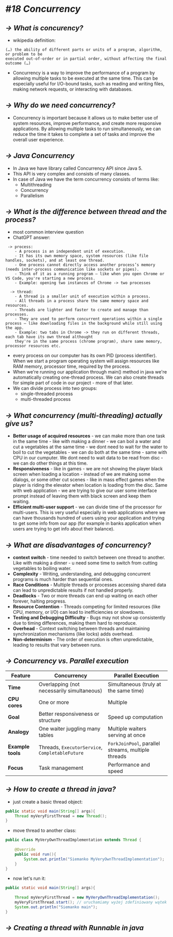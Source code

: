 # ***#18 Concurrency***

## ***-> What is concurency?***

- wikipedia definition:
 ``` text
(…) the ability of different parts or units of a program, algorithm, or problem to be
executed out-of-order or in partial order, without affecting the final outcome (…) 
```
- Concurrency is a way to improve the performance of a program by allowing multiple 
tasks to be executed at the same time. This can be especially useful for I/O-bound tasks, 
such as reading and writing files, making network requests, or interacting with databases.

## ***-> Why do we need concurrency?***

- Concurrency is important because it allows us to make better use of system resources,
  improve performance, and create more responsive applications. By allowing multiple tasks 
  to run simultaneously, we can reduce the time it takes to complete a set of tasks and 
  improve the overall user experience.


## ***-> Java Concurrency***

- In Java we have library called Concurrency API since Java 5.
- This API is very complex and consists of many classes. 
- In case of Java we have the term concurrency consists of terms like:
  - Multithreading 
  - Concurrency
  - Parallelism
  
## ***-> What is the difference between thread and the process?***

- most common interview question
- ChatGPT answer: 
```text
 -> process:
    - A process is an independent unit of execution.
    - It has its own memory space, system resources (like file handles, sockets), and at least one thread.
    - One process cannot directly access another process’s memory (needs inter-process communication like sockets or pipes).
    - Think of it as a running program — like when you open Chrome or VS Code, you're starting a new process. 
    - Example: opening two instances of Chrome -> two processes
    
  -> thread:
    - A thread is a smaller unit of execution within a process.
    - All threads in a process share the same memory space and resources.
    - Threads are lighter and faster to create and manage than processes.
    - They are used to perform concurrent operations within a single process — like downloading files in the background while still using the app.
    - Example: two tabs in Chrome -> they run on different threads, each tab have its own thread althought
    they're in the same process (chrome program), share same memory, processor resources etc.
```
- every process on our computer has its own PID (process identifier). When we start a program operating system
will assign resources like RAM memory, processor time, required by the process. 
- When we're running our application through main() method in java we're automatically creating 
one-thread process. We can also create threads for simple part of code in our project - more of that later.
- We can divide process into two groups:
  - single-threaded process
  - multi-threaded process 

## ***-> What concurrency (multi-threading) actually give us?*** 
- **Better usage of acquired resources** - we can make more than one task in the same time - like 
with making a dinner - we can boil a water and cut a vegetables at the same time - we dont need to wait
for the water to boil to cut the vegetables - we can do both at the same time - same with CPU in our cumputer.
We dont need to wait data to be read from disc - we can do other things at this time. 
- **Responsiveness** - like in games - we are not showing the player black screen when loading a location -
instead of we are making some dialogs, or some other cut scenes - like in mass effect games when the player is 
riding the elevator when location is loading from the disc. Same with web application - we are trying to give
our user some interface prompt instead of leaving them with black screen and keep them waiting. 
- **Efficient multi-user support** - we can divide time of the processor for multi-users. This is very useful especially in web applications
where we can have thousands hundred of users using your application and trying to get some info from our app
(for example in banks application when users are trying to get info about their balance).

## ***-> What are disadvantages of concurrency?***
- **context switch** - time needed to switch between one thread to another. Like with making a dinner -
u need some time to switch from cutting vegetables to boiling water. 
- **Complexity** - Writing, understanding, and debugging concurrent programs is much harder than sequential ones.
- **Race Conditions** - Multiple threads or processes accessing shared data can lead to unpredictable results if not handled properly.
- **Deadlocks** - Two or more threads can end up waiting on each other forever, halting progress.
- **Resource Contention** - Threads competing for limited resources (like CPU, memory, or I/O) can lead to inefficiencies or slowdowns.
- **Testing and Debugging Difficulty** - Bugs may not show up consistently due to timing differences, making them hard to reproduce.
- **Overhead** - Context switching between threads and maintaining synchronization mechanisms (like locks) adds overhead.
- **Non-determinism** - The order of execution is often unpredictable, leading to results that vary between runs.

## ***-> Concurrency vs. Parallel execution***

| Feature           | Concurrency                                      | Parallel Execution                                 |
|-------------------|--------------------------------------------------|----------------------------------------------------|
| **Time**          | Overlapping (not necessarily simultaneous)       | Simultaneous (truly at the same time)              |
| **CPU cores**     | One or more                                       | Multiple                                            |
| **Goal**          | Better responsiveness or structure                | Speed up computation                               |
| **Analogy**       | One waiter juggling many tables                   | Multiple waiters serving at once                   |
| **Example tools** | Threads, `ExecutorService`, `CompletableFuture`   | `ForkJoinPool`, parallel streams, multiple threads |
| **Focus**         | Task management                                   | Performance and speed                              |

## ***-> How to create a thread in java?***

- just create a basic thread object:

```java
public static void main(String[] args){
    Thread myVeryFirstThread = new Thread();
}
```

- move thread to another class:

```java
public class MyVeryOwnThreadImplementation extends Thread {
  
    @Override
    public void run(){
        System.out.println("Siemanko MyVeryOwnThreadImplementation");
    }
}
```

- now let's run it:

```java
public static void main(String[] args){
  
    Thread myVeryFirstThread = new MyVeryOwnThreadImplementation();
    myVeryFirstThread.start(); // uruchamiamy wyżej zdefiniowany wątek
    System.out.println("Siemanko main");
}
```
## ***-> Creating a thread with Runnable in java***

